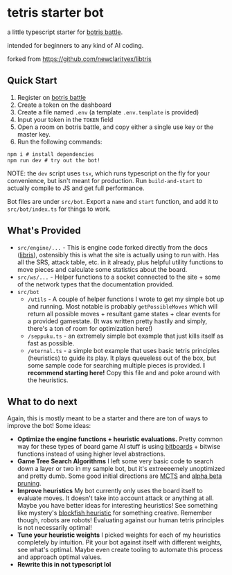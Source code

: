 # tetris starter bot

  

a little typescript starter for [botris battle](https://botrisbattle.com/). 

intended for beginners to any kind of AI coding.

forked from https://github.com/newclarityex/libtris

  

## Quick Start

1. Register on  [botris battle](https://botrisbattle.com/)
2. Create a token on the dashboard
3. Create a file named `.env` (a template `.env.template` is provided)
4. Input your token in the `TOKEN` field 
5. Open a room on botris battle, and copy either a single use key or the master key.
6. Run the following commands:
```
npm i # install dependencies
npm run dev # try out the bot!
```
NOTE: the `dev` script uses `tsx`, which runs typescript on the fly for your convenience, but isn't meant for production. Run `build-and-start` to actually compile to JS and get full performance.

Bot files are under `src/bot`. Export a `name` and `start` function, and add it to `src/bot/index.ts` for things to work.

## What's Provided
- `src/engine/...` - This is engine code forked directly from the docs ([libris](https://github.com/newclarityex/libtris)), ostensibly this is what the site is actually using to run with. Has all the SRS, attack table, etc. in it already, plus helpful utility functions to move pieces and calculate some statistics about the board.
- `src/ws/...` - Helper functions to a socket connected to the site +  some of the network types that the documentation provided.
- `src/bot`
	- `/utils` - A couple of helper functions I wrote to get my simple bot up and running. Most notable is probably `getPossibleMoves` which will return all possible moves + resultant game states + clear events for a provided gamestate. (It was written pretty hastily and simply, there's a ton of room for optimization here!)
	- `/seppuku.ts` - an extremely simple bot example that just kills itself as fast as possible.
	-  `/eternal.ts` - a simple bot example that uses basic tetris principles (heuristics) to guide its play. It plays queueless out of the box, but some sample code for searching multiple pieces is provided.  **I recommend starting here!** Copy this file and and poke around with the heuristics.

## What to do next

Again, this is mostly meant to be a starter and there are ton of ways to improve the bot! Some ideas:
- **Optimize the engine functions + heuristic evaluations.** Pretty common way for these types of board game AI stuff is using [bitboards](https://en.wikipedia.org/wiki/Bitboard) + bitwise functions instead of using higher level abstractions.
-  **Game Tree Search Algorithms** I left some very basic code to search down a layer or two in my sample bot, but it's extreeeemely unoptimized and pretty dumb. Some good initial directions are [MCTS](https://en.wikipedia.org/wiki/Monte_Carlo_tree_search) and [alpha beta pruning](https://en.wikipedia.org/wiki/Alpha%E2%80%93beta_pruning).
- **Improve heuristics** My bot currently only uses the board itself to evaluate moves. It doesn't take into account attack or anything at all. Maybe you have better ideas for interesting heuristics! See something like mystery's [blockfish heuristic](https://github.com/blockfish/blockfish/blob/e568e9f09fa19647929ec89f3838ec6710cdff23/blockfish-engine/src/ai/eval.rs#L42) for something creative. Remember though, robots are robots! Evaluating against our human tetris principles is not necessarily optimal!
- **Tune your heuristic weights** I picked weights for each of my heuristics completely by intuition. Pit your bot against itself with different weights, see what's optimal. Maybe even create tooling to automate this process and approach optimal values.
- **Rewrite this in not typescript lol**